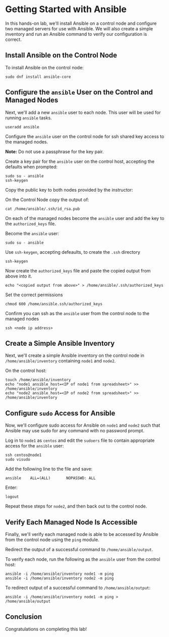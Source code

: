 # Getting Started with Ansible

In this hands-on lab, we'll install Ansible on a control node and configure two managed servers for use with Ansible. We will also create a simple inventory and run an Ansible command to verify our configuration is correct.

## Install Ansible on the Control Node

To install Ansible on the control node:

```
sudo dnf install ansible-core 
```

## Configure the `ansible` User on the Control and Managed Nodes

Next, we'll add a new `ansible` user to each node. This user will be used for running `ansible` tasks. 

```
useradd ansible
```

Configure the `ansible` user on the control node for ssh shared key access to the managed nodes.

**Note:** Do not use a passphrase for the key pair.

Create a key pair for the `ansible` user on the control host, accepting the defaults when prompted:

```
sudo su - ansible
ssh-keygen 
```



Copy the public key to both nodes provided by the instructor:

On the Control Node copy the output of:

```
cat /home/ansible/.ssh/id_rsa.pub
```



On each of the managed nodes become the `ansible` user and add the key to the `authorized_keys` file.

Become the `ansible` user:

```
sudo su - ansible 
```

Use `ssh-keygen`, accepting defeaults, to create the `.ssh` directory

```
ssh-keygen
```

Now create the `authorized_keys` file and paste the copied output from above into it.

```
echo "<copied output from above>" > /home/ansible/.ssh/authorized_keys
```

Set the correct permissions

```
chmod 600 /home/ansible.ssh/authorized_keys
```

Confirm you can ssh as the `ansible` user from the control node to the managed nodes

```
ssh <node ip address>
```



## Create a Simple Ansible Inventory

Next, we'll create a simple Ansible inventory on the control node in `/home/ansible/inventory` containing `node1` and `node2`.

On the control host:

```
touch /home/ansible/inventory 
echo "node1 ansible_host=<IP of node1 from spreadsheet>" >> /home/ansible/inventory 
echo "node2 ansible_host=<IP of node2 from spreadsheet>" >> /home/ansible/inventory 
```



## Configure `sudo` Access for Ansible

Now, we'll configure sudo access for Ansible on `node1` and `node2` such that Ansible may use sudo for any command with no password prompt.

Log in to `node1` as `centos` and edit the `sudoers` file to contain appropriate access for the `ansible` user:

```
ssh centos@node1 
sudo visudo 
```

Add the following line to the file and save:

```
ansible    ALL=(ALL)       NOPASSWD: ALL 
```

Enter:

```
logout 
```

Repeat these steps for `node2`, and then back out to the control node.

## Verify Each Managed Node Is Accessible

Finally, we'll verify each managed node is able to be accessed by Ansible from the control node using the `ping` module.

Redirect the output of a successful command to `/home/ansible/output`.

To verify each node, run the following as the `ansible` user from the control host:

```
ansible -i /home/ansible/inventory node1 -m ping 
ansible -i /home/ansible/inventory node2 -m ping 
```

To redirect output of a successful command to `/home/ansible/output`:

```
ansible -i /home/ansible/inventory node1 -m ping > /home/ansible/output 
```

## Conclusion

Congratulations on completing this lab!